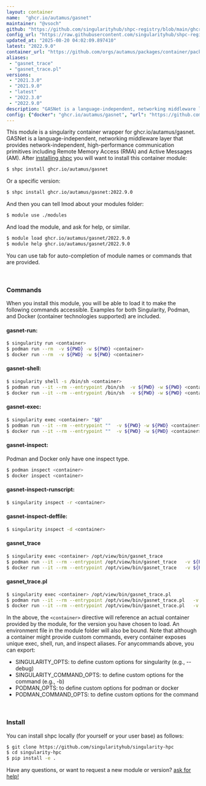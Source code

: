 ```yaml
---
layout: container
name:  "ghcr.io/autamus/gasnet"
maintainer: "@vsoch"
github: "https://github.com/singularityhub/shpc-registry/blob/main/ghcr.io/autamus/gasnet/container.yaml"
config_url: "https://raw.githubusercontent.com/singularityhub/shpc-registry/main/ghcr.io/autamus/gasnet/container.yaml"
updated_at: "2025-08-20 04:02:09.897410"
latest: "2022.9.0"
container_url: "https://github.com/orgs/autamus/packages/container/package/gasnet"
aliases:
 - "gasnet_trace"
 - "gasnet_trace.pl"
versions:
 - "2021.3.0"
 - "2021.9.0"
 - "latest"
 - "2022.3.0"
 - "2022.9.0"
description: "GASNet is a language-independent, networking middleware layer that provides network-independent, high-performance communication primitives including Remote Memory Access (RMA) and Active Messages (AM)."
config: {"docker": "ghcr.io/autamus/gasnet", "url": "https://github.com/orgs/autamus/packages/container/package/gasnet", "maintainer": "@vsoch", "description": "GASNet is a language-independent, networking middleware layer that provides network-independent, high-performance communication primitives including Remote Memory Access (RMA) and Active Messages (AM).", "latest": {"2022.9.0": "sha256:ae4e45831d01f149c1e49066fb40e023da3e6a618ce21b7cedd1d84c9941db18"}, "tags": {"2021.3.0": "sha256:d47d6fda408012c29949a208ef7b714f50fb695735e603ce6258071396a6a9fb", "2021.9.0": "sha256:cb5e93afa7e118bf9d18bc16a036f6ff801806fb0c136efa1cd274ad458b43b7", "latest": "sha256:ae4e45831d01f149c1e49066fb40e023da3e6a618ce21b7cedd1d84c9941db18", "2022.3.0": "sha256:8d634577188c013159ac897b5c2b42ab889faa1e3470dfe3884179587ce3d3da", "2022.9.0": "sha256:ae4e45831d01f149c1e49066fb40e023da3e6a618ce21b7cedd1d84c9941db18"}, "aliases": {"gasnet_trace": "/opt/view/bin/gasnet_trace", "gasnet_trace.pl": "/opt/view/bin/gasnet_trace.pl"}}
---
```


This module is a singularity container wrapper for ghcr.io/autamus/gasnet.
GASNet is a language-independent, networking middleware layer that provides network-independent, high-performance communication primitives including Remote Memory Access (RMA) and Active Messages (AM).
After [installing shpc](#install) you will want to install this container module:


```bash
$ shpc install ghcr.io/autamus/gasnet
```

Or a specific version:

```bash
$ shpc install ghcr.io/autamus/gasnet:2022.9.0
```

And then you can tell lmod about your modules folder:

```bash
$ module use ./modules
```

And load the module, and ask for help, or similar.

```bash
$ module load ghcr.io/autamus/gasnet/2022.9.0
$ module help ghcr.io/autamus/gasnet/2022.9.0
```

You can use tab for auto-completion of module names or commands that are provided.

<br>

### Commands

When you install this module, you will be able to load it to make the following commands accessible.
Examples for both Singularity, Podman, and Docker (container technologies supported) are included.

#### gasnet-run:

```bash
$ singularity run <container>
$ podman run --rm  -v ${PWD} -w ${PWD} <container>
$ docker run --rm  -v ${PWD} -w ${PWD} <container>
```

#### gasnet-shell:

```bash
$ singularity shell -s /bin/sh <container>
$ podman run --it --rm --entrypoint /bin/sh  -v ${PWD} -w ${PWD} <container>
$ docker run --it --rm --entrypoint /bin/sh  -v ${PWD} -w ${PWD} <container>
```

#### gasnet-exec:

```bash
$ singularity exec <container> "$@"
$ podman run --it --rm --entrypoint ""  -v ${PWD} -w ${PWD} <container> "$@"
$ docker run --it --rm --entrypoint ""  -v ${PWD} -w ${PWD} <container> "$@"
```

#### gasnet-inspect:

Podman and Docker only have one inspect type.

```bash
$ podman inspect <container>
$ docker inspect <container>
```

#### gasnet-inspect-runscript:

```bash
$ singularity inspect -r <container>
```

#### gasnet-inspect-deffile:

```bash
$ singularity inspect -d <container>
```


#### gasnet_trace

```bash
$ singularity exec <container> /opt/view/bin/gasnet_trace
$ podman run --it --rm --entrypoint /opt/view/bin/gasnet_trace   -v ${PWD} -w ${PWD} <container> -c " $@"
$ docker run --it --rm --entrypoint /opt/view/bin/gasnet_trace   -v ${PWD} -w ${PWD} <container> -c " $@"
```


#### gasnet_trace.pl

```bash
$ singularity exec <container> /opt/view/bin/gasnet_trace.pl
$ podman run --it --rm --entrypoint /opt/view/bin/gasnet_trace.pl   -v ${PWD} -w ${PWD} <container> -c " $@"
$ docker run --it --rm --entrypoint /opt/view/bin/gasnet_trace.pl   -v ${PWD} -w ${PWD} <container> -c " $@"
```



In the above, the `<container>` directive will reference an actual container provided
by the module, for the version you have chosen to load. An environment file in the
module folder will also be bound. Note that although a container
might provide custom commands, every container exposes unique exec, shell, run, and
inspect aliases. For anycommands above, you can export:

 - SINGULARITY_OPTS: to define custom options for singularity (e.g., --debug)
 - SINGULARITY_COMMAND_OPTS: to define custom options for the command (e.g., -b)
 - PODMAN_OPTS: to define custom options for podman or docker
 - PODMAN_COMMAND_OPTS: to define custom options for the command

<br>

### Install

You can install shpc locally (for yourself or your user base) as follows:

```bash
$ git clone https://github.com/singularityhub/singularity-hpc
$ cd singularity-hpc
$ pip install -e .
```

Have any questions, or want to request a new module or version? [ask for help!](https://github.com/singularityhub/singularity-hpc/issues)